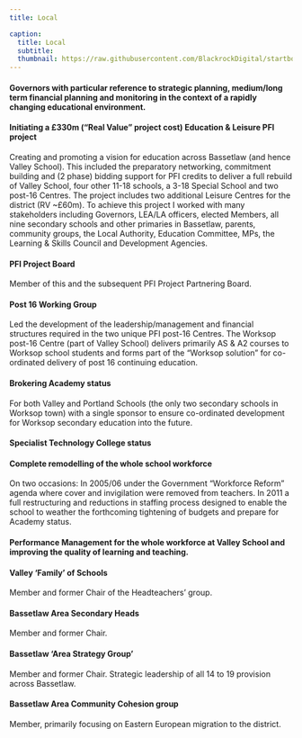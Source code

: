 ```yaml
---
title: Local

caption:
  title: Local
  subtitle: 
  thumbnail: https://raw.githubusercontent.com/BlackrockDigital/startbootstrap-agency/master/src/assets/img/portfolio/05-thumbnail.jpg
---
```

#### Governors with particular reference to strategic planning, medium/long term financial planning and monitoring in the context of a rapidly changing educational environment.
#### Initiating a £330m (“Real Value” project cost) Education & Leisure PFI project
Creating and promoting a vision for education across Bassetlaw (and hence Valley School). This included the preparatory networking, commitment building and (2 phase) bidding support for PFI credits to deliver a full rebuild of Valley School, four other 11-18 schools, a 3-18 Special School and two post-16 Centres. The project includes two additional Leisure Centres for the district (RV ~£60m). To achieve this project I worked with many stakeholders including Governors, LEA/LA officers, elected Members, all nine secondary schools and other primaries in Bassetlaw, parents, community groups, the Local Authority, Education Committee, MPs, the Learning & Skills Council and Development Agencies.
#### PFI Project Board
Member of this and the subsequent PFI Project Partnering Board.
#### Post 16 Working Group
Led the development of the leadership/management and financial structures required in the two unique PFI post-16 Centres. The Worksop post-16 Centre (part of Valley School) delivers primarily AS & A2 courses to Worksop school students and forms part of the “Worksop solution” for co-ordinated delivery of post 16 continuing education.
#### Brokering Academy status
For both Valley and Portland Schools (the only two secondary schools in Worksop town) with a single sponsor to ensure co-ordinated development for Worksop secondary education into the future.
#### Specialist Technology College status
#### Complete remodelling of the whole school workforce
On two occasions: In 2005/06 under the Government “Workforce Reform” agenda where cover and invigilation were removed from teachers. In 2011 a full restructuring and reductions in staffing process designed to enable the school to weather the forthcoming tightening of budgets and prepare for Academy status.
#### Performance Management for the whole workforce at Valley School and improving the quality of learning and teaching.
#### Valley ‘Family’ of Schools
Member and former Chair of the Headteachers’ group.
#### Bassetlaw Area Secondary Heads
Member and former Chair.
#### Bassetlaw ‘Area Strategy Group’
Member and former Chair. Strategic leadership of all 14 to 19 provision across Bassetlaw.
#### Bassetlaw Area Community Cohesion group
Member, primarily focusing on Eastern European migration to the district.
